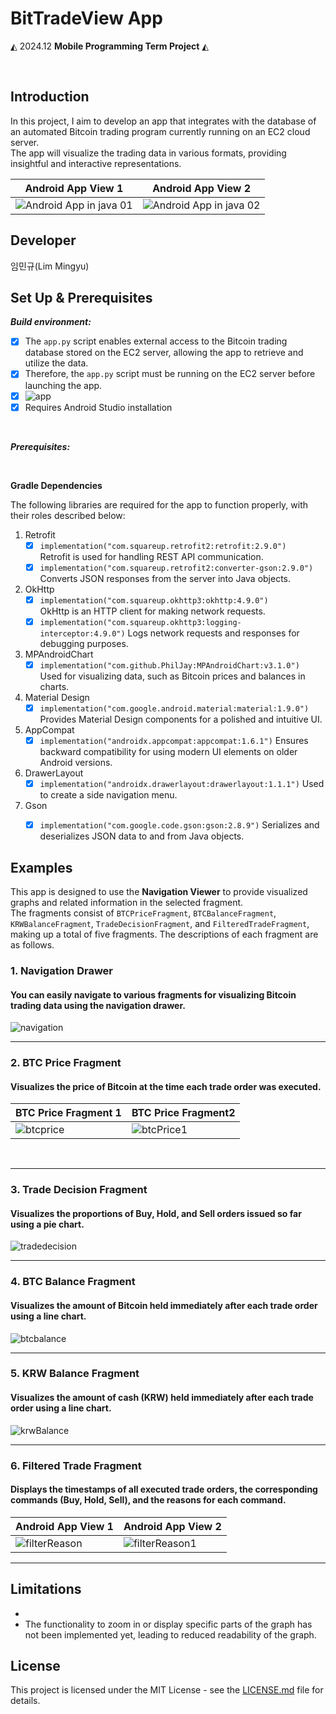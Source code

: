 # BitTradeView App

 ◭ 2024.12  **Mobile Programming Term Project**  ◭

 <br>

 ## **Introduction**
In this project, I aim to develop an app that integrates with the database of an automated Bitcoin trading program currently running on an EC2 cloud server.<br>
The app will visualize the trading data in various formats, providing insightful and interactive representations.

| Android App View 1     | Android App View 2     |
|--------------------|--------------------|
| ![Android App in java 01](https://github.com/user-attachments/assets/692aa0c7-9d1d-45d6-83f2-f2a433f44f3f) | ![Android App in java 02](https://github.com/user-attachments/assets/c5666035-53b7-45e1-9aea-3a05504ba3f6) |

 ## **Developer**
 임민규(Lim Mingyu)

 ## **Set Up & Prerequisites**
 ***Build environment:***
  - [x] The `app.py` script enables external access to the Bitcoin trading database stored on the EC2 server, allowing the app to retrieve and utilize the data.
  - [X] Therefore, the `app.py` script must be running on the EC2 server before launching the app.
  - [X] ![app](https://github.com/user-attachments/assets/8b12430f-bf6b-4f1a-80f0-213319d514d0) <br>
  - [X] Requires Android Studio installation
<br>

***Prerequisites:***

<br>

****Gradle Dependencies****

The following libraries are required for the app to function properly, with their roles described below:
1. Retrofit
   - [x] ```implementation("com.squareup.retrofit2:retrofit:2.9.0")```<br>
         Retrofit is used for handling REST API communication.
   - [X] ```implementation("com.squareup.retrofit2:converter-gson:2.9.0")``` Converts JSON responses from the server into Java objects.
2. OkHttp
   - [x] ```implementation("com.squareup.okhttp3:okhttp:4.9.0")```<br>
         OkHttp is an HTTP client for making network requests.
   - [X] ```implementation("com.squareup.okhttp3:logging-interceptor:4.9.0")``` Logs network requests and responses for debugging purposes.
3. MPAndroidChart
   - [x] ```implementation("com.github.PhilJay:MPAndroidChart:v3.1.0")``` <br>
         Used for visualizing data, such as Bitcoin prices and balances in charts.
4. Material Design
   - [x] ```implementation("com.google.android.material:material:1.9.0")``` Provides Material Design components for a polished and intuitive UI.
5. AppCompat
   - [x] ```implementation("androidx.appcompat:appcompat:1.6.1")``` Ensures backward compatibility for using modern UI elements on older Android versions.
6. DrawerLayout
   - [x] ```implementation("androidx.drawerlayout:drawerlayout:1.1.1")``` Used to create a side navigation menu.
7. Gson
   - [x] ```implementation("com.google.code.gson:gson:2.8.9")``` Serializes and deserializes JSON data to and from Java objects.




 ## **Examples**
This app is designed to use the **Navigation Viewer** to provide visualized graphs and related information in the selected fragment.<br>
The fragments consist of `BTCPriceFragment`, `BTCBalanceFragment`, `KRWBalanceFragment`, `TradeDecisionFragment`, and `FilteredTradeFragment`, making up a total of five fragments.
The descriptions of each fragment are as follows.

 
### 1.  Navigation Drawer
#### **You can easily navigate to various fragments for visualizing Bitcoin trading data using the navigation drawer.**
![navigation](https://github.com/user-attachments/assets/b96a748f-1c9d-432f-84df-0b170475877b)
<br>

-----

### 2.  BTC Price Fragment
#### **Visualizes the price of Bitcoin at the time each trade order was executed.**
| BTC Price Fragment 1     | BTC Price Fragment2     |
|--------------------|--------------------|
| ![btcprice](https://github.com/user-attachments/assets/60440330-35ef-4764-8a00-f42728035469) | ![btcPrice1](https://github.com/user-attachments/assets/68b3369c-d105-4461-981f-e17006d537c8) |
<br>

-----

### 3.  Trade Decision Fragment
#### **Visualizes the proportions of Buy, Hold, and Sell orders issued so far using a pie chart.**
![tradedecision](https://github.com/user-attachments/assets/43f4a052-8da4-4272-9df9-f72bcfc69796)<br>

-----

### 4.  BTC Balance Fragment
#### **Visualizes the amount of Bitcoin held immediately after each trade order using a line chart.**
![btcbalance](https://github.com/user-attachments/assets/3bf3c316-59c8-43b7-a699-9516429242dd)<br>

-----

### 5.  KRW Balance Fragment
#### **Visualizes the amount of cash (KRW) held immediately after each trade order using a line chart.**
![krwBalance](https://github.com/user-attachments/assets/6ac756c7-0dc4-413c-87c6-4d8b93d6c955)<br>

-----

### 6. Filtered Trade Fragment
#### **Displays the timestamps of all executed trade orders, the corresponding commands (Buy, Hold, Sell), and the reasons for each command.**
| Android App View 1     | Android App View 2     |
|--------------------|--------------------|
| ![filterReason](https://github.com/user-attachments/assets/7d5ed5e0-a374-4793-a0da-df2dfa97d65f) | ![filterReason1](https://github.com/user-attachments/assets/aa2c2c02-c15b-492b-9c27-216b98299579) |

-----

 ## **Limitations**
 * 
 * The functionality to zoom in or display specific parts of the graph has not been implemented yet, leading to reduced readability of the graph.

 ## **License**
This project is licensed under the MIT License - see the [LICENSE.md](LICENSE_FILE_LINK) file for details.
